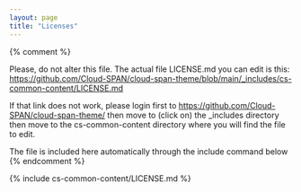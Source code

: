 ```yaml
---
layout: page
title: "Licenses"
---
```

{% comment %}

Please, do not alter this file. The actual file LICENSE.md you can edit is this:
https://github.com/Cloud-SPAN/cloud-span-theme/blob/main/_includes/cs-common-content/LICENSE.md

If that link does not work, please login first to https://github.com/Cloud-SPAN/cloud-span-theme/
then move to (click on) the _includes directory
then move to the cs-common-content directory where you will find the file to edit.

The file is included here automatically through the include command below
{% endcomment %}

{% include cs-common-content/LICENSE.md %}
